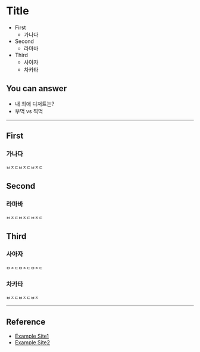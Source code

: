 # Title
<!--Table of Contents-->
- First
    - 가나다
- Second
    - 라마바
- Third
    - 사아자
    - 차카타
  
<!-- 어떤 질문을 대답할 수 있어야 하는지-->
## You can answer
- 내 최애 디저트는?
- 부먹 vs 찍먹

<!--Contents-->

---
## First
### 가나다
    ㅂㅈㄷㅂㅈㄷㅂㅈㄷ

## Second
### 라마바
    ㅂㅈㄷㅂㅈㄷㅂㅈㄷ

## Third
### 사아자
    ㅂㅈㄷㅂㅈㄷㅂㅈㄷ
### 차카타
    ㅂㅈㄷㅂㅈㄷㅂㅈ

---
## Reference
- [Example Site1](www.google.com)
- [Example Site2](www.google.com)
